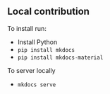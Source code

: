 ## Local contribution

To install run:
- Install Python
- `pip install mkdocs`
- `pip install mkdocs-material`

To server locally
- `mkdocs serve`